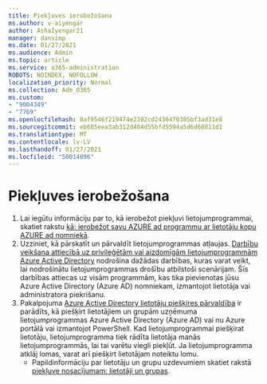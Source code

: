 ```yaml
---
title: Piekļuves ierobežošana
ms.author: v-aiyengar
author: AshaIyengar21
manager: dansimp
ms.date: 01/27/2021
ms.audience: Admin
ms.topic: article
ms.service: o365-administration
ROBOTS: NOINDEX, NOFOLLOW
localization_priority: Normal
ms.collection: Adm_O365
ms.custom:
- "9004349"
- "7769"
ms.openlocfilehash: 8af9546f219474e2382cd2436470385bf3ad31e8
ms.sourcegitcommit: eb685eea3ab312d404d55bfd5594a5d6d68811d1
ms.translationtype: MT
ms.contentlocale: lv-LV
ms.lasthandoff: 01/27/2021
ms.locfileid: "50014896"
---
```

# <a name="restricting-access"></a>Piekļuves ierobežošana

1. Lai iegūtu informāciju par to, kā ierobežot piekļuvi lietojumprogrammai, skatiet rakstu [kā: ierobežot savu AZURE ad programmu ar lietotāju kopu AZURE ad nomniekā](https://docs.microsoft.com/azure/active-directory/develop/howto-restrict-your-app-to-a-set-of-users).
1. Uzziniet, kā pārskatīt un pārvaldīt lietojumprogrammas atļaujas. [Darbību veikšana attiecībā uz privileģētām vai aizdomīgām lietojumprogrammām Azure Active Directory](https://docs.microsoft.com/azure/active-directory/manage-apps/manage-application-permissions#control-access-to-an-application) nodrošina dažādas darbības, kuras varat veikt, lai nodrošinātu lietojumprogrammas drošību atbilstoši scenārijam. Šīs darbības attiecas uz visām programmām, kas tika pievienotas jūsu Azure Active Directory (Azure AD) nomniekam, izmantojot lietotāja vai administratora piekrišanu.
1. Pakalpojuma [Azure Active Directory lietotāju piešķires pārvaldība](https://docs.microsoft.com/azure/active-directory/manage-apps/assign-user-or-group-access-portal#configure-an-application-to-require-user-assignment) ir parādīts, kā piešķirt lietotājiem un grupām uzņēmuma lietojumprogrammas Azure Active Directory (Azure AD) vai nu Azure portālā vai izmantojot PowerShell. Kad lietojumprogrammai piešķirat lietotāju, lietojumprogramma tiek rādīta lietotāja manās lietojumprogrammās, lai tai varētu viegli piekļūt. Ja lietojumprogramma atklāj lomas, varat arī piešķirt lietotājam noteiktu lomu.
    - Papildinformāciju par lietotāju un grupu uzdevumiem skatiet rakstā [piekļuve nosacījumam: lietotāji un grupas](https://docs.microsoft.com/azure/active-directory/conditional-access/concept-conditional-access-users-groups).

